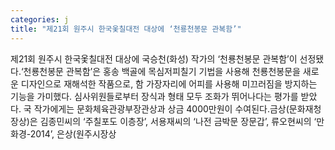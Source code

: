 ```yaml
---
categories: j
title: "제21회 원주시 한국옻칠대전 대상에 ‘천룡천봉문 관복함’"
---
```

제21회 원주시 한국옻칠대전 대상에 국승천(화성) 작가의 ‘천룡천봉문 관복함’이 선정됐다.‘천룡천봉문 관복함’은 홍송 백골에 목심저피칠기 기법을 사용해 천룡천봉문을 새로운 디자인으로 재해석한 작품으로, 함 가장자리에 어피를 사용해 미끄러짐을 방지하는 기능을 가미했다. 심사위원들로부터 장식과 형태 모두 조화가 뛰어나다는 평가를 받았다. 국 작가에게는 문화체육관광부장관상과 상금 4000만원이 수여된다.금상(문화재청장상)은 김종민씨의 ‘주칠포도 이층장’, 서용재씨의 ‘나전 금박문 장문갑’, 류오현씨의 ‘만화경-2014’, 은상(원주시장상